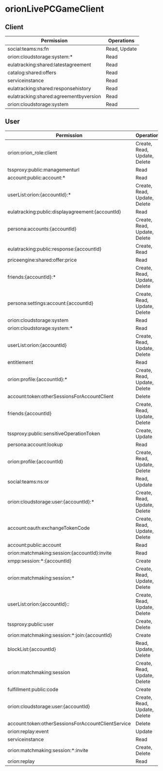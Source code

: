 # orionLivePCGameClient

## Client
| Permission | Operations |
| - | - |
| social:teams:ns:fn | Read, Update |
| orion:cloudstorage:system:* | Read |
| eulatracking:shared:latestagreement | Read |
| catalog:shared:offers | Read |
| serviceinstance | Read |
| eulatracking:shared:responsehistory | Read |
| eulatracking:shared:agreementbyversion | Read |
| orion:cloudstorage:system | Read |

## User
| Permission | Operations |
| - | - |
| orion:orion_role:client | Create, Read, Update, Delete |
| tssproxy:public:managementurl | Read |
| account:public:account:* | Read |
| userList:orion:{accountId}:* | Create, Read, Update, Delete |
| eulatracking:public:displayagreement:{accountId} | Read |
| persona:accounts:{accountId} | Create, Read, Update, Delete |
| eulatracking:public:response:{accountId} | Create, Read |
| priceengine:shared:offer:price | Read |
| friends:{accountId}:* | Create, Read, Update, Delete |
| persona:settings:account:{accountId} | Create, Read, Update, Delete |
| orion:cloudstorage:system | Read |
| orion:cloudstorage:system:* | Read |
| userList:orion:{accountId} | Create, Read, Update, Delete |
| entitlement | Read |
| orion:profile:{accountId}:* | Create, Read, Update, Delete |
| account:token:otherSessionsForAccountClient | Delete |
| friends:{accountId} | Create, Read, Update, Delete |
| tssproxy:public:sensitiveOperationToken | Create, Update |
| persona:account:lookup | Read |
| orion:profile:{accountId} | Create, Read, Update, Delete |
| social:teams:ns:or | Read, Update |
| orion:cloudstorage:user:{accountId}:* | Create, Read, Update, Delete |
| account:oauth:exchangeTokenCode | Create, Read, Update, Delete |
| account:public:account | Read |
| orion:matchmaking:session:{accountId}:invite | Read |
| xmpp:session:*:{accountId} | Create |
| orion:matchmaking:session:* | Create, Read, Update, Delete |
| userList:orion:{accountId}:*:* | Create, Read, Update, Delete |
| tssproxy:public:user | Create, Delete |
| orion:matchmaking:session:*:join:{accountId} | Create |
| blockList:{accountId} | Read, Update, Delete |
| orion:matchmaking:session | Create, Read, Update, Delete |
| fulfillment:public:code | Create |
| orion:cloudstorage:user:{accountId} | Create, Read, Update, Delete |
| account:token:otherSessionsForAccountClientService | Delete |
| orion:replay:event | Update |
| serviceinstance | Read |
| orion:matchmaking:session:*:invite | Create, Delete |
| orion:replay | Read |